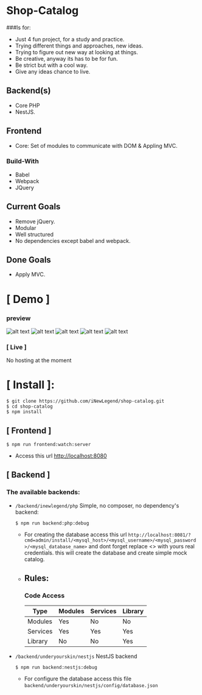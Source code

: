 # Shop-Catalog

###Is  for:
  - Just 4 fun project, for a study and practice.
  - Trying different things and approaches, new ideas.
  - Trying to figure out new way at looking at things.
  - Be creative, anyway its has to be for fun.
  - Be strict but with a cool way.
  - Give any ideas chance to live.

## Backend(s)
  - Core PHP
  - NestJS.
  
## Frontend
  - Core: Set of modules to communicate with DOM & Appling MVC.

### Build-With
- Babel
- Webpack
- JQuery

## Current Goals
- Remove jQuery.
- Modular
- Well structured
- No dependencies except babel and webpack. 

## Done Goals
- Apply MVC.
  
# [ Demo ]
### preview
![alt text](https://i.ibb.co/JFQ9Wm1/1.png)
![alt text](https://i.ibb.co/KGgyCx1/2.png)
![alt text](https://i.ibb.co/gygZSBb/3.png)
![alt text](https://i.ibb.co/cYV4d2G/image.png)
![alt text](https://i.ibb.co/kHsq0dq/image.png)

### [ Live ]
No hosting at the moment

# [ Install ]:
```shell script
$ git clone https://github.com/iNewLegend/shop-catalog.git
$ cd shop-catalog
$ npm install
```
## [ Frontend ]
```shell script
$ npm run frontend:watch:server
```
* Access this url [http://localhost:8080](http://localhost:8080)
## [ Backend ]
### The available backends:
* ```/backend/inewlegend/php``` Simple, no composer, no dependency's backend:

    ```shell script
    $ npm run backend:php:debug
    ```
    * For creating the database access this url `http://localhost:8081/?cmd=admin/install/<mysql_host>/<mysql_username>/<mysql_password>/<mysql_database_name>` and dont forget replace <> with yours real credentials. this will create the database and create simple mock catalog.
    * ## Rules:
        ### Code Access
        | Type | Modules | Services | Library
        | ------ | ------ | ------ | ------ |
        | Modules | Yes | No | No
        | Services | Yes | Yes | Yes
        | Library | No | No | Yes
        
* ```/backend/underyourskin/nestjs``` NestJS backend
    ```shell script
    $ npm run backend:nestjs:debug
    ```
    * For configure the database access this file `backend/underyourskin/nestjs/config/database.json`
    
